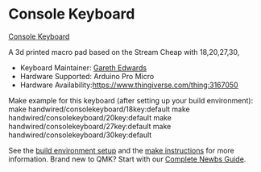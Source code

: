 # Console Keyboard

[Console Keyboard](https://i.imgur.com/5aLT7CLl.jpeg)

A 3d printed macro pad based on the Stream Cheap with 18,20,27,30,

* Keyboard Maintainer: [Gareth Edwards](https://github.com/gazeddy)
* Hardware Supported: Arduino Pro Micro
* Hardware Availability:https://www.thingiverse.com/thing:3167050

Make example for this keyboard (after setting up your build environment):
    make handwired/consolekeyboard/18key:default
    make handwired/consolekeyboard/20key:default
    make handwired/consolekeyboard/27key:default
    make handwired/consolekeyboard/30key:default
    

See the [build environment setup](https://docs.qmk.fm/#/getting_started_build_tools) and the [make instructions](https://docs.qmk.fm/#/getting_started_make_guide) for more information. Brand new to QMK? Start with our [Complete Newbs Guide](https://docs.qmk.fm/#/newbs).
